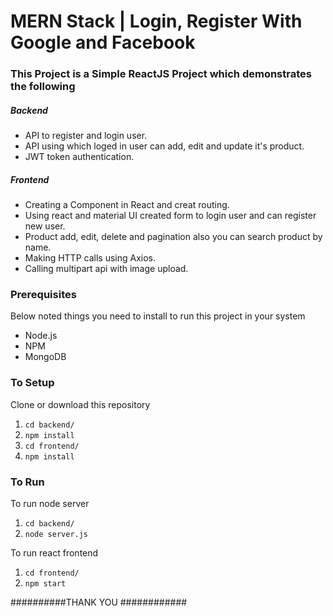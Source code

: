 # MERN Stack | Login, Register With Google and Facebook

### This Project is a Simple ReactJS Project which demonstrates the following
##### Backend
- API to register and login user.
- API using which loged in user can add, edit and update it's product.
- JWT token authentication.

##### Frontend
- Creating a Component in React and creat routing.
- Using react and material UI created form to login user and can register new user.
- Product add, edit, delete and pagination also you can search product by name.
- Making HTTP calls using Axios.
- Calling multipart api with image upload.

### Prerequisites
Below noted things you need to install to run this project in your system

- Node.js
- NPM
- MongoDB

### To Setup
Clone or download this repository

1. `cd backend/`
2. `npm install`
3. `cd frontend/`
4. `npm install`

### To Run
To run node server
1. `cd backend/`
2. `node server.js`

To run react frontend
1. `cd frontend/`
2. `npm start`

##########THANK YOU ############
